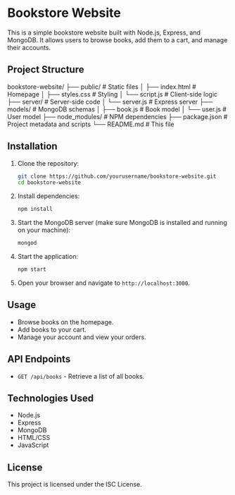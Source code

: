 # Bookstore Website

This is a simple bookstore website built with Node.js, Express, and MongoDB. It allows users to browse books, add them to a cart, and manage their accounts.

## Project Structure

bookstore-website/
├── public/          # Static files
│   ├── index.html   # Homepage
│   ├── styles.css   # Styling
│   └── script.js    # Client-side logic
├── server/          # Server-side code
│   └── server.js    # Express server
├── models/          # MongoDB schemas
│   ├── book.js      # Book model
│   └── user.js      # User model
├── node_modules/    # NPM dependencies
├── package.json     # Project metadata and scripts
└── README.md        # This file

## Installation

1. Clone the repository:
    ```sh
    git clone https://github.com/yourusername/bookstore-website.git
    cd bookstore-website
    ```

2. Install dependencies:
    ```sh
    npm install
    ```

3. Start the MongoDB server (make sure MongoDB is installed and running on your machine):
    ```sh
    mongod
    ```

4. Start the application:
    ```sh
    npm start
    ```

5. Open your browser and navigate to `http://localhost:3000`.

## Usage

- Browse books on the homepage.
- Add books to your cart.
- Manage your account and view your orders.

## API Endpoints

- `GET /api/books` - Retrieve a list of all books.

## Technologies Used

- Node.js
- Express
- MongoDB
- HTML/CSS
- JavaScript

## License

This project is licensed under the ISC License.

